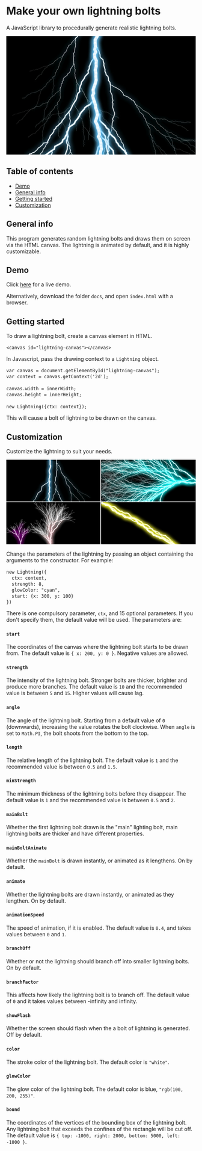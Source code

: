 # Make your own lightning bolts
A JavaScript library to procedurally generate realistic lightning bolts.

<img src="pics/lightning_demo.jpg">

## Table of contents
* [Demo](#demo)
* [General info](#general-info)
* [Getting started](#getting-started)
* [Customization](#customization)

## General info

This program generates random lightning bolts and draws them on screen via the HTML canvas. The lightning is animated by default, and it is highly customizable.

## Demo
Click <a href="https://chaselean.github.io/js-lightning-effect/">here</a> for a live demo. 

Alternatively, download the folder `docs`, and open `index.html` with a browser.

## Getting started

To draw a lightning bolt, create a canvas element in HTML.
```
<canvas id="lightning-canvas"></canvas>
```

In Javascript, pass the drawing context to a `Lightning` object.

```
var canvas = document.getElementById("lightning-canvas");
var context = canvas.getContext('2d');

canvas.width = innerWidth;
canvas.height = innerHeight;

new Lightning({ctx: context});
```
This will cause a bolt of lightning to be drawn on the canvas.

## Customization

Customize the lightning to suit your needs.

<img src="pics/lightning_demo2.jpg">

Change the parameters of the lightning by passing an object containing the arguments to the constructor. For example:
```
new Lightning({
  ctx: context, 
  strength: 8, 
  glowColor: "cyan", 
  start: {x: 300, y: 100}
})
```
There is one compulsory parameter, `ctx`, and 15 optional parameters. If you don't specify them, the default value will be used. The parameters are:

#### `start`

The coordinates of the canvas where the lightning bolt starts to be drawn from. The default value is `{ x: 200, y: 0 }`. Negative values are allowed.

#### `strength`

The intensity of the lightning bolt. Stronger bolts are thicker, brighter and produce more branches. The default value is `10` and the recommended value is between `5` and `15`. Higher values will cause lag.

#### `angle`

The angle of the lightning bolt. Starting from a default value of `0` (downwards), increasing the value rotates the bolt clockwise. When `angle` is set to `Math.PI`, the bolt shoots from the bottom to the top.

#### `length`

The relative length of the lightning bolt. The default value is `1` and the recommended value is between `0.5` and `1.5`.

#### `minStrength`

The minimum thickness of the lightning bolts before they disappear. The default value is `1` and the recommended value is between `0.5` and `2`.

#### `mainBolt`

Whether the first lightning bolt drawn is the "main" lighting bolt, main lightning bolts are thicker and have different properties.

#### `mainBoltAnimate`

Whether the `mainBolt` is drawn instantly, or animated as it lengthens. On by default.

#### `animate`

Whether the lightning bolts are drawn instantly, or animated as they lengthen. On by default.

#### `animationSpeed`

The speed of animation, if it is enabled. The default value is `0.4`, and takes values between `0` and `1`.

#### `branchOff`

Whether or not the lightning should branch off into smaller lightning bolts. On by default.

#### `branchFactor`

This affects how likely the lightning bolt is to branch off. The default value of `0` and it takes values between -infinity and infinity.

#### `showFlash`

Whether the screen should flash when the a bolt of lightning is generated. Off by default.

#### `color`

The stroke color of the lightning bolt. The default color is `"white"`.

#### `glowColor`

The glow color of the lightning bolt. The default color is blue, `"rgb(100, 200, 255)"`.

#### `bound`

The coordinates of the vertices of the bounding box of the lightning bolt. Any lightning bolt that exceeds the confines of the rectangle will be cut off. The default value is `{ top: -1000, right: 2000, bottom: 5000, left: -1000 }`.
